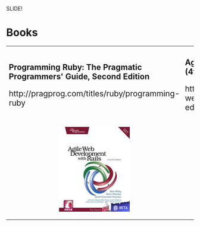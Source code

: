 SLIDE!

# Books #

<div style="height: 500px;">
<table>
    <tr>
        <td>
            <h2>Programming Ruby: The Pragmatic Programmers' Guide, Second Edition</h2>
            <p style="font-size: 150%;">http://pragprog.com/titles/ruby/programming-ruby</p>
        </td>
        <td>
            <h2>Agile Web Development with Rails (4th Edition)</h2>
            <p style="font-size: 150%;">http://pragprog.com/titles/rails4/agile-web-development-with-rails-4th-edition</p>
        </td>
    </tr>
    <tr>
        <td>
            <p style="text-align: center;"><img src="awd_rails.jpg" /></p>
        </td>
        <td>
            <p style="text-align: center;"><img src="programming_ruby.jpg" /></p>
        </td>
    </tr>
</table>
</div>